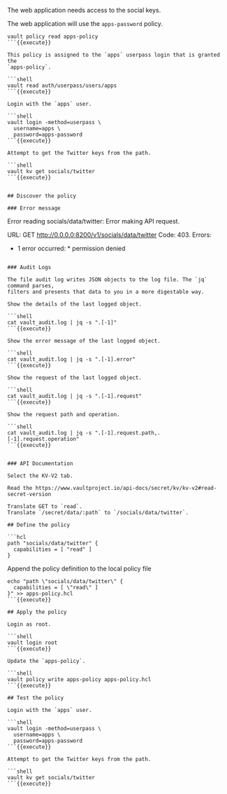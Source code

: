 The web application needs access to the social keys.

The web application will use the `apps-password` policy.

```shell
vault policy read apps-policy
```{{execute}}

This policy is assigned to the `apps` userpass login that is granted the
`apps-policy`.

```shell
vault read auth/userpass/users/apps
```{{execute}}

Login with the `apps` user.

```shell
vault login -method=userpass \
  username=apps \
  password=apps-password
```{{execute}}

Attempt to get the Twitter keys from the path.

```shell
vault kv get socials/twitter
```{{execute}}


## Discover the policy

### Error message

```
Error reading socials/data/twitter: Error making API request.

URL: GET http://0.0.0.0:8200/v1/socials/data/twitter
Code: 403. Errors:

* 1 error occurred:
        * permission denied
```

### Audit Logs

The file audit log writes JSON objects to the log file. The `jq` command parses,
filters and presents that data to you in a more digestable way.

Show the details of the last logged object.

```shell
cat vault_audit.log | jq -s ".[-1]"
```{{execute}}

Show the error message of the last logged object.

```shell
cat vault_audit.log | jq -s ".[-1].error"
```{{execute}}

Show the request of the last logged object.

```shell
cat vault_audit.log | jq -s ".[-1].request"
```{{execute}}

Show the request path and operation.

```shell
cat vault_audit.log | jq -s ".[-1].request.path,.[-1].request.operation"
```{{execute}}


### API Documentation

Select the KV-V2 tab.

Read the https://www.vaultproject.io/api-docs/secret/kv/kv-v2#read-secret-version

Translate GET to `read`.
Translate `/secret/data/:path` to `/socials/data/twitter`.

## Define the policy

```hcl
path "socials/data/twitter" {
  capabilities = [ "read" ]
}
```

Append the policy definition to the local policy file

```shell
echo "path \"socials/data/twitter\" {
  capabilities = [ \"read\" ]
}" >> apps-policy.hcl
```{{execute}}

## Apply the policy

Login as root.

```shell
vault login root
```{{execute}}

Update the `apps-policy`.

```shell
vault policy write apps-policy apps-policy.hcl
```{{execute}}

## Test the policy

Login with the `apps` user.

```shell
vault login -method=userpass \
  username=apps \
  password=apps-password
```{{execute}}

Attempt to get the Twitter keys from the path.

```shell
vault kv get socials/twitter
```{{execute}}
